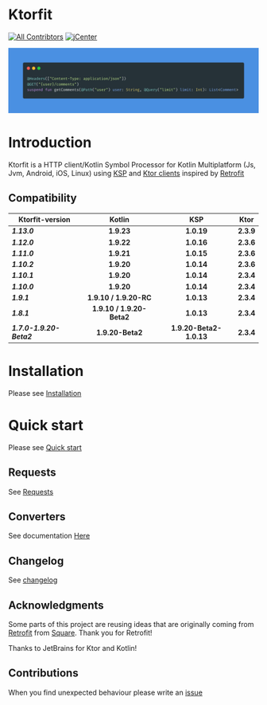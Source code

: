 <h1>Ktorfit</h1>

[![All Contribtors](https://img.shields.io/badge/Maven-Central-download.svg?style=flat-square)](https://mvnrepository.com/artifact/de.jensklingenberg.ktorfit)
[![jCenter](https://img.shields.io/badge/Apache-2.0-green.svg)](https://github.com/Foso/Ktorfit/blob/master/LICENSE)

<p align="center">
  <img src ="https://raw.githubusercontent.com/Foso/Experimental/master/carbon.png"  />
</p>

# Introduction

Ktorfit is a HTTP client/Kotlin Symbol Processor for Kotlin Multiplatform (Js, Jvm, Android, iOS, Linux)
using [KSP](https://github.com/google/ksp) and [Ktor clients](https://ktor.io/docs/getting-started-ktor-client.html)
inspired by [Retrofit](https://square.github.io/retrofit/)

## Compatibility

| Ktorfit-version          |          Kotlin           |           KSP           |   Ktor    |
|--------------------------|:-------------------------:|:-----------------------:|:---------:|
| **_1.13.0_**             |        **1.9.23**         |       **1.0.19**        | **2.3.9** |
| **_1.12.0_**             |        **1.9.22**         |       **1.0.16**        | **2.3.6** |
| **_1.11.0_**             |        **1.9.21**         |       **1.0.15**        | **2.3.6** |
| **_1.10.2_**             |        **1.9.20**         |       **1.0.14**        | **2.3.6** |
| **_1.10.1_**             |        **1.9.20**         |       **1.0.14**        | **2.3.4** |
| **_1.10.0_**             |        **1.9.20**         |       **1.0.14**        | **2.3.4** |
| **_1.9.1_**              |  **1.9.10 / 1.9.20-RC**   |       **1.0.13**        | **2.3.4** |
| **_1.8.1_**              | **1.9.10 / 1.9.20-Beta2** |       **1.0.13**        | **2.3.4** |
| **_1.7.0-1.9.20-Beta2_** |     **1.9.20-Beta2**      | **1.9.20-Beta2-1.0.13** | **2.3.4** |

# Installation

Please see [Installation](./installation.md)

# Quick start

Please see [Quick start](./quick-start.md)

## Requests

See [Requests](./requests.md)

## Converters

See documentation [Here](./converters/converters.md)

## Changelog

See [changelog](./CHANGELOG.md)

## Acknowledgments

Some parts of this project are reusing ideas that are originally coming
from [Retrofit](https://square.github.io/retrofit/) from [Square](https://github.com/square). Thank you for Retrofit!

Thanks to JetBrains for Ktor and Kotlin!

## Contributions

When you find unexpected behaviour please write an [issue](https://github.com/Foso/Ktorfit/issues/new/choose)
